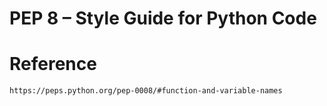 # PEP 8 – Style Guide for Python Code



# Reference

```
https://peps.python.org/pep-0008/#function-and-variable-names
```